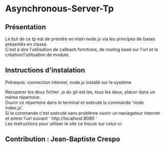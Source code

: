 # Asynchronous-Server-Tp

## Présentation 

Le but de ce tp est de prendre en main node.js via les principes de bases présentés en classe.  
C'est à dire l'utilisation de callback fonctions, de routing basé sur l'url et la création/l'utilisation de module.

## Instructions d'instalation 

Prérequis: connection internet, node.js installé sur le système

Récuperer les deux fichier .js du git est les, tous les deux, placer dans un même répertoire.  
Ouvrir ce répertoire dans le terminal et exécuté la commande 'node index.js'.  
Si la commande c'est exécuté sans problème ouvrir un naviagateur internet et entrer l'url suivant ' http://localhost:8080 '  
Les instructions pour utiliser le site ce trouve sur celui-ci.

## Contribution : Jean-Baptiste Crespo
